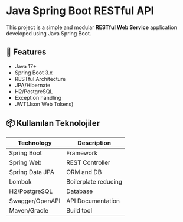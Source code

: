 # Java Spring Boot RESTful API

This project is a simple and modular **RESTful Web Service** application developed using Java Spring Boot.

## 🚀 Features

- Java 17+
- Spring Boot 3.x
- RESTful Architecture
- JPA/Hibernate 
- H2/PostgreSQL 
- Exception handling
- JWT(Json Web Tokens)


## 📦 Kullanılan Teknolojiler

| Technology      | Description                 |
|---------------- |-----------------------------|
| Spring Boot     | Framework                   |
| Spring Web      | REST Controller             |
| Spring Data JPA | ORM and DB                  |
| Lombok          | Boilerplate reducing        |
| H2/PostgreSQL   | Database                    |
| Swagger/OpenAPI | API Documentation           |
| Maven/Gradle    | Build tool                  |
